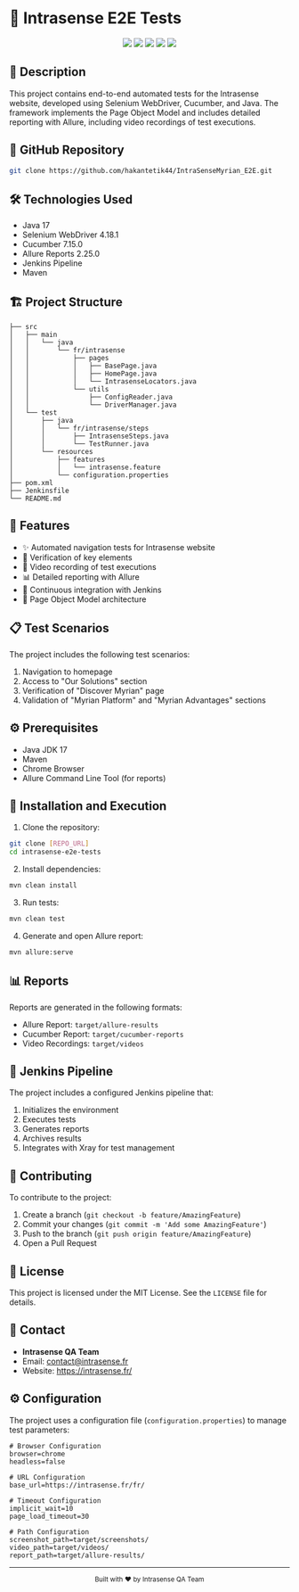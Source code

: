 # 🌟 Intrasense E2E Tests

<div align="center">
  <img src="https://img.shields.io/badge/Selenium-43B02A?style=for-the-badge&logo=selenium&logoColor=white"/>
  <img src="https://img.shields.io/badge/Cucumber-23D96C?style=for-the-badge&logo=cucumber&logoColor=white"/>
  <img src="https://img.shields.io/badge/Java-ED8B00?style=for-the-badge&logo=java&logoColor=white"/>
  <img src="https://img.shields.io/badge/Jenkins-D24939?style=for-the-badge&logo=jenkins&logoColor=white"/>
  <img src="https://img.shields.io/badge/Allure-C70D2C?style=for-the-badge&logo=allure&logoColor=white"/>
</div>

## 📝 Description

This project contains end-to-end automated tests for the Intrasense website, developed using Selenium WebDriver, Cucumber, and Java. The framework implements the Page Object Model and includes detailed reporting with Allure, including video recordings of test executions.

## 🔗 GitHub Repository

```bash
git clone https://github.com/hakantetik44/IntraSenseMyrian_E2E.git
```

## 🛠️ Technologies Used

- Java 17
- Selenium WebDriver 4.18.1
- Cucumber 7.15.0
- Allure Reports 2.25.0
- Jenkins Pipeline
- Maven

## 🏗️ Project Structure

```
├── src
│   ├── main
│   │   └── java
│   │       └── fr/intrasense
│   │           ├── pages
│   │           │   ├── BasePage.java
│   │           │   ├── HomePage.java
│   │           │   └── IntrasenseLocators.java
│   │           └── utils
│   │               ├── ConfigReader.java
│   │               └── DriverManager.java
│   └── test
│       ├── java
│       │   └── fr/intrasense/steps
│       │       ├── IntrasenseSteps.java
│       │       └── TestRunner.java
│       └── resources
│           ├── features
│           │   └── intrasense.feature
│           └── configuration.properties
├── pom.xml
├── Jenkinsfile
└── README.md
```

## 🚀 Features

- ✨ Automated navigation tests for Intrasense website
- 📱 Verification of key elements
- 🎥 Video recording of test executions
- 📊 Detailed reporting with Allure
- 🔄 Continuous integration with Jenkins
- 🎯 Page Object Model architecture

## 📋 Test Scenarios

The project includes the following test scenarios:
1. Navigation to homepage
2. Access to "Our Solutions" section
3. Verification of "Discover Myrian" page
4. Validation of "Myrian Platform" and "Myrian Advantages" sections

## ⚙️ Prerequisites

- Java JDK 17
- Maven
- Chrome Browser
- Allure Command Line Tool (for reports)

## 🚀 Installation and Execution

1. Clone the repository:
```bash
git clone [REPO_URL]
cd intrasense-e2e-tests
```

2. Install dependencies:
```bash
mvn clean install
```

3. Run tests:
```bash
mvn clean test
```

4. Generate and open Allure report:
```bash
mvn allure:serve
```

## 📊 Reports

Reports are generated in the following formats:
- Allure Report: `target/allure-results`
- Cucumber Report: `target/cucumber-reports`
- Video Recordings: `target/videos`

## 🔄 Jenkins Pipeline

The project includes a configured Jenkins pipeline that:
1. Initializes the environment
2. Executes tests
3. Generates reports
4. Archives results
5. Integrates with Xray for test management

## 🤝 Contributing

To contribute to the project:
1. Create a branch (`git checkout -b feature/AmazingFeature`)
2. Commit your changes (`git commit -m 'Add some AmazingFeature'`)
3. Push to the branch (`git push origin feature/AmazingFeature`)
4. Open a Pull Request

## 📝 License

This project is licensed under the MIT License. See the `LICENSE` file for details.

## 👥 Contact

- **Intrasense QA Team**
- Email: contact@intrasense.fr
- Website: https://intrasense.fr/

## ⚙️ Configuration

The project uses a configuration file (`configuration.properties`) to manage test parameters:

```properties
# Browser Configuration
browser=chrome
headless=false

# URL Configuration
base_url=https://intrasense.fr/fr/

# Timeout Configuration
implicit_wait=10
page_load_timeout=30

# Path Configuration
screenshot_path=target/screenshots/
video_path=target/videos/
report_path=target/allure-results/
```

---
<div align="center">
  <sub>Built with ❤️ by Intrasense QA Team</sub>
</div>
